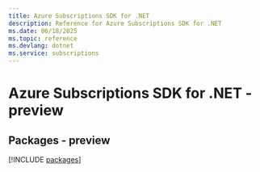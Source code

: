 ```yaml
---
title: Azure Subscriptions SDK for .NET
description: Reference for Azure Subscriptions SDK for .NET
ms.date: 06/18/2025
ms.topic: reference
ms.devlang: dotnet
ms.service: subscriptions
---
```

# Azure Subscriptions SDK for .NET - preview
## Packages - preview
[!INCLUDE [packages](subscriptions-index.md)]
